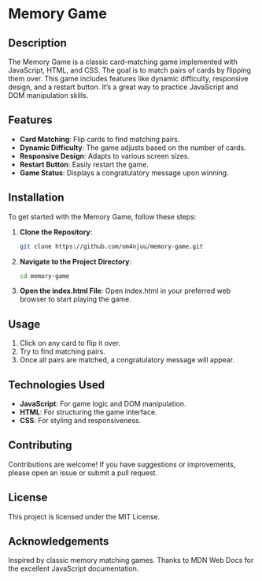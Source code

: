 # Memory Game

## Description

The Memory Game is a classic card-matching game implemented with JavaScript, HTML, and CSS. The goal is to match pairs of cards by flipping them over. This game includes features like dynamic difficulty, responsive design, and a restart button. It’s a great way to practice JavaScript and DOM manipulation skills.

## Features

- **Card Matching**: Flip cards to find matching pairs.
- **Dynamic Difficulty**: The game adjusts based on the number of cards.
- **Responsive Design**: Adapts to various screen sizes.
- **Restart Button**: Easily restart the game.
- **Game Status**: Displays a congratulatory message upon winning.

## Installation

To get started with the Memory Game, follow these steps:

1. **Clone the Repository**:

   ```bash
   git clone https://github.com/om4njuu/memory-game.git

2. **Navigate to the Project Directory**:
  
   ```bash
   cd memory-game

3. **Open the index.html File**:
Open index.html in your preferred web browser to start playing the game.

## Usage
1. Click on any card to flip it over.
2. Try to find matching pairs.
3. Once all pairs are matched, a congratulatory message will appear.
   
## Technologies Used
- **JavaScript**: For game logic and DOM manipulation.
- **HTML**: For structuring the game interface.
- **CSS**: For styling and responsiveness.

## Contributing
Contributions are welcome! If you have suggestions or improvements, please open an issue or submit a pull request.

## License
This project is licensed under the MIT License.

## Acknowledgements
Inspired by classic memory matching games.
Thanks to MDN Web Docs for the excellent JavaScript documentation.
